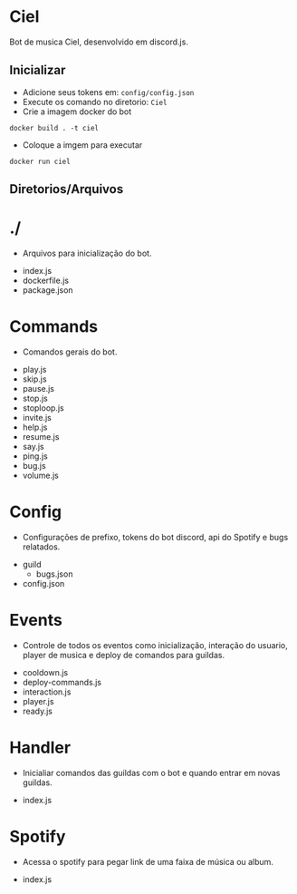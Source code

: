 # Ciel
Bot de musica Ciel, desenvolvido em discord.js.

## Inicializar
+ Adicione seus tokens em: ``config/config.json``
+ Execute os comando no diretorio: ``Ciel``
+ Crie a imagem docker do bot
```
docker build . -t ciel
```
+ Coloque a imgem para executar
```
docker run ciel
```

## Diretorios/Arquivos ##

# ./

- Arquivos para inicialização do bot.
+ index.js
+ dockerfile.js
+ package.json

# Commands

- Comandos gerais do bot.
+ play.js
+ skip.js
+ pause.js
+ stop.js
+ stoploop.js
+ invite.js
+ help.js
+ resume.js
+ say.js
+ ping.js
+ bug.js
+ volume.js

# Config

- Configurações de prefixo, tokens do bot discord, api do Spotify e bugs relatados.
+ guild
    + bugs.json
+ config.json

# Events

- Controle de todos os eventos como inicialização, interação do usuario, player de musica e deploy de comandos para guildas.
+ cooldown.js
+ deploy-commands.js
+ interaction.js
+ player.js
+ ready.js

# Handler

- Inicialiar comandos das guildas com o bot e quando entrar em novas guildas.
+ index.js

# Spotify

- Acessa o spotify para pegar link de uma faixa de música ou album.
+ index.js
